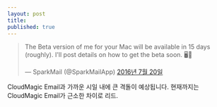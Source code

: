 ```yaml
---
layout: post
title: 
published: true
---
```


<blockquote class="twitter-tweet tw-align-center" data-lang="ko"><p lang="en" dir="ltr">The Beta version of me for your Mac will be available in 15 days (roughly). I'll post details on how to get the beta soon. 🖥💙</p>— SparkMail (@SparkMailApp) <a href="https://twitter.com/SparkMailApp/status/755795745601617921">2016년 7월 20일</a></blockquote> <script async src="//platform.twitter.com/widgets.js" charset="utf-8"></script>

CloudMagic Email과 가까운 시일 내에 큰 격돌이 예상됩니다. 현재까지는 CloudMagic Email가 근소한 차이로 리드.